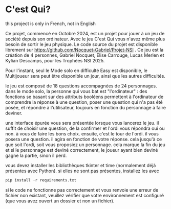 # C'est Qui?

this project is only in French, not in English

Ce projet, commencé en Octobre 2024, est un projet pour jouer à un jeu de société depuis son ordinateur. Avec le jeu C'est Qui vous n'avez même plus besoin de sortir le jeu physique. Le code source du projet est disponible librement sur https://github.com/Nocquet-Gabriel/Projet-NSI .
Ce jeu est la création de 4 personnes, Gabriel Nocquet, Elise Carrouge, Lucas Merlen et Kylian Descamps, pour les Trophées NSI 2025.

Pour l'instant, seul le Mode solo en difficulté Easy est disponible, le Multijoueur sera peut être disponible un jour, ainsi que les autres difficultés.

le jeu est composé de 18 questions accompagnées de 24 personnages. dans le mode solo, la personne qui vous bat est "l'ordinateur" : des fonctions se basant sur des attributs booléens permettent à l'ordinateur de comprendre la réponse à une question, poser une question qui n'a  pas été posée, et répondre à l'utilisateur, toujours en fonction du personnage à faire deviner.

une interface épurée vous sera présentée lorsque vous lancerez le jeu. il suffit de choisir une question, de la confirmer et l'ordi vous répondra oui ou non. à vous de faire les bons choix. ensuite, c'est le tour de l'ordi. il vous posera une question. il agira en fonction de votre réponse. cela jusqu'à ce que soit l'ordi, soit vous proposiez un personnage. cela marque la fin du jeu et si le personnage est deviné correctement, le joueur ayant bien deviné gagne la partie, sinon il perd.

vous devez installer les bibliothèques tkinter et time (normalement déjà présentes avec Python). si elles ne sont pas présentes, installez les avec

```python
pip install -r requirements.txt
```

si le code ne fonctionne pas correctement et vous renvoie une erreur de fichier non existant, veuillez vérifier que votre environnement est configuré (que vous avez ouvert un dossier et non un fichier).
